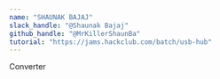 ```yaml
---
name: "SHAUNAK BAJAJ"
slack_handle: "@Shaunak Bajaj"
github_handle: "@MrKillerShaunBa"
tutorial: "https://jams.hackclub.com/batch/usb-hub"
---
```


Converter

<!-- Errrm... It's a coverter that can convert data and power from USB-A to USB-C and vice-versa -->

<!-- Hanging by a thread,$99.67 (see below) -->

<!-- JLCPCB forced me to take Standard option coz of a few components. nothing worked. Took me 2 months to make. -->
